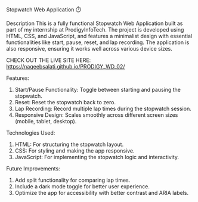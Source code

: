 Stopwatch Web Application ⏱️

Description
This is a fully functional Stopwatch Web Application built as part of my internship at ProdigyInfoTech. The project is developed using HTML, CSS, and JavaScript, and features a minimalist design with essential functionalities like start, pause, reset, and lap recording. The application is also responsive, ensuring it works well across various device sizes.

CHECK OUT THE LIVE SITE HERE: https://naqeebsalati.github.io/PRODIGY_WD_02/

Features:
1. Start/Pause Functionality: Toggle between starting and pausing the stopwatch.
2. Reset: Reset the stopwatch back to zero.
3. Lap Recording: Record multiple lap times during the stopwatch session.
4. Responsive Design: Scales smoothly across different screen sizes (mobile, tablet, desktop).

Technologies Used:
1. HTML: For structuring the stopwatch layout.
2. CSS: For styling and making the app responsive.
3. JavaScript: For implementing the stopwatch logic and interactivity.

Future Improvements:
1. Add split functionality for comparing lap times.
2. Include a dark mode toggle for better user experience.
3. Optimize the app for accessibility with better contrast and ARIA labels.
